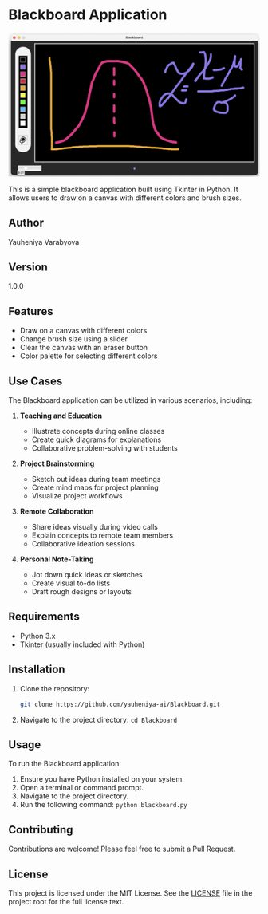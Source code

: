 # Blackboard Application

![Screenshot](screenshot.png)

This is a simple blackboard application built using Tkinter in Python. It allows users to draw on a canvas with different colors and brush sizes.

## Author

Yauheniya Varabyova

## Version

1.0.0

## Features

- Draw on a canvas with different colors
- Change brush size using a slider
- Clear the canvas with an eraser button
- Color palette for selecting different colors

## Use Cases

The Blackboard application can be utilized in various scenarios, including:

1. **Teaching and Education**
   - Illustrate concepts during online classes
   - Create quick diagrams for explanations
   - Collaborative problem-solving with students

2. **Project Brainstorming**
   - Sketch out ideas during team meetings
   - Create mind maps for project planning
   - Visualize project workflows

3. **Remote Collaboration**
   - Share ideas visually during video calls
   - Explain concepts to remote team members
   - Collaborative ideation sessions

4. **Personal Note-Taking**
   - Jot down quick ideas or sketches
   - Create visual to-do lists
   - Draft rough designs or layouts

## Requirements

- Python 3.x
- Tkinter (usually included with Python)

## Installation

1. Clone the repository:
   ```sh
   git clone https://github.com/yauheniya-ai/Blackboard.git

2. Navigate to the project directory:
   `cd Blackboard`

## Usage

To run the Blackboard application:

1. Ensure you have Python installed on your system.
2. Open a terminal or command prompt.
3. Navigate to the project directory.
4. Run the following command:
   `python blackboard.py`

## Contributing

Contributions are welcome! Please feel free to submit a Pull Request.

## License

This project is licensed under the MIT License. See the [LICENSE](LICENSE) file in the project root for the full license text.
